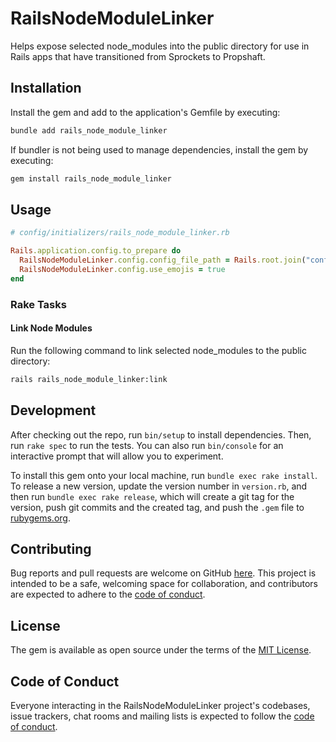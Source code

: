 # RailsNodeModuleLinker

Helps expose selected node_modules into the public directory for use in Rails apps that have transitioned from Sprockets to Propshaft.

## Installation

Install the gem and add to the application's Gemfile by executing:

```bash
bundle add rails_node_module_linker
```

If bundler is not being used to manage dependencies, install the gem by executing:

```bash
gem install rails_node_module_linker
```

## Usage

```ruby
# config/initializers/rails_node_module_linker.rb

Rails.application.config.to_prepare do
  RailsNodeModuleLinker.config.config_file_path = Rails.root.join("config/custom_node_modules.yml")
  RailsNodeModuleLinker.config.use_emojis = true
end
```

### Rake Tasks

#### Link Node Modules

Run the following command to link selected node_modules to the public directory:

```bash
rails rails_node_module_linker:link
```

## Development

After checking out the repo, run `bin/setup` to install dependencies. Then, run `rake spec` to run the tests. You can also run `bin/console` for an interactive prompt that will allow you to experiment.

To install this gem onto your local machine, run `bundle exec rake install`. To release a new version, update the version number in `version.rb`, and then run `bundle exec rake release`, which will create a git tag for the version, push git commits and the created tag, and push the `.gem` file to [rubygems.org](https://rubygems.org).

## Contributing

Bug reports and pull requests are welcome on GitHub [here](https://github.com/anthony0030/rails_node_module_linker). This project is intended to be a safe, welcoming space for collaboration, and contributors are expected to adhere to the [code of conduct](https://github.com/anthony0030/rails_node_module_linker/blob/master/CODE_OF_CONDUCT.md).

## License

The gem is available as open source under the terms of the [MIT License](https://opensource.org/licenses/MIT).

## Code of Conduct

Everyone interacting in the RailsNodeModuleLinker project's codebases, issue trackers, chat rooms and mailing lists is expected to follow the [code of conduct](https://github.com/anthony0030/rails_node_module_linker/blob/master/CODE_OF_CONDUCT.md).
